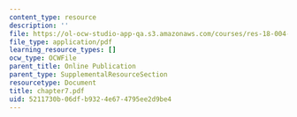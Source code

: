 ```yaml
---
content_type: resource
description: ''
file: https://ol-ocw-studio-app-qa.s3.amazonaws.com/courses/res-18-004-the-torch-or-the-firehose-a-guide-to-section-teaching-spring-2009/5211730b06dfb9324e674795ee2d9be4_chapter7.pdf
file_type: application/pdf
learning_resource_types: []
ocw_type: OCWFile
parent_title: Online Publication
parent_type: SupplementalResourceSection
resourcetype: Document
title: chapter7.pdf
uid: 5211730b-06df-b932-4e67-4795ee2d9be4
---
```

